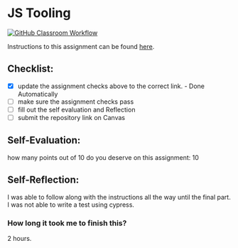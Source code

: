 JS Tooling
===================================
[![GitHub Classroom Workflow](https://github.com/Abuerrdg/Tooling-Lab/actions/workflows/classroom.yml/badge.svg)](https://github.com/Abuerrdg/Tooling-Lab/actions/workflows/classroom.yml)

Instructions to this assignment can be found [here](https://reedws.github.io/IT3049C/coursework/labs/tooling/).

## Checklist:
- [x] update the assignment checks above to the correct link. - Done Automatically
- [ ] make sure the assignment checks pass
- [ ] fill out the self evaluation and Reflection
- [ ] submit the repository link on Canvas

## Self-Evaluation: 
how many points out of 10 do you deserve on this assignment: 10

## Self-Reflection:
I was able to follow along with the instructions all the way until the final part. I was not able to write a test using cypress.


### How long it took me to finish this?
2 hours.